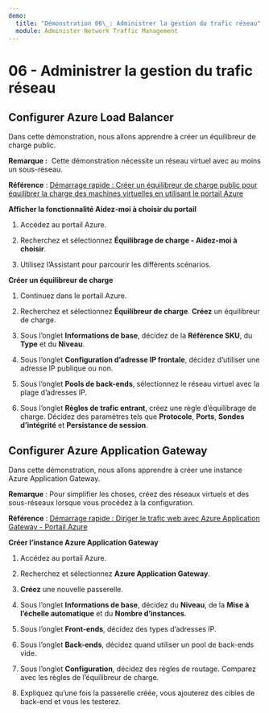 ```yaml
---
demo:
  title: "Démonstration 06\_: Administrer la gestion du trafic réseau"
  module: Administer Network Traffic Management
---
```



# 06 - Administrer la gestion du trafic réseau

## Configurer Azure Load Balancer

Dans cette démonstration, nous allons apprendre à créer un équilibreur de charge public. 

**Remarque :**  Cette démonstration nécessite un réseau virtuel avec au moins un sous-réseau. 

**Référence** : [Démarrage rapide : Créer un équilibreur de charge public pour équilibrer la charge des machines virtuelles en utilisant le portail Azure](https://learn.microsoft.com/azure/load-balancer/quickstart-load-balancer-standard-public-portal)

**Afficher la fonctionnalité Aidez-moi à choisir du portail**

1. Accédez au portail Azure.

1. Recherchez et sélectionnez **Équilibrage de charge - Aidez-moi à choisir**.

1. Utilisez l’Assistant pour parcourir les différents scénarios.
   
**Créer un équilibreur de charge**

1. Continuez dans le portail Azure.

1. Recherchez et sélectionnez **Équilibreur de charge**. **Créez** un équilibreur de charge. 

1. Sous l’onglet **Informations de base**, décidez de la **Référence SKU**, du **Type** et du **Niveau**.

1. Sous l’onglet **Configuration d’adresse IP frontale**, décidez d’utiliser une adresse IP publique ou non.

1. Sous l’onglet **Pools de back-ends**, sélectionnez le réseau virtuel avec la plage d’adresses IP.

1. Sous l’onglet **Règles de trafic entrant**, créez une règle d’équilibrage de charge. Décidez des paramètres tels que **Protocole**, **Ports**, **Sondes d’intégrité** et **Persistance de session**. 


## Configurer Azure Application Gateway

Dans cette démonstration, nous allons apprendre à créer une instance Azure Application Gateway. 

**Remarque** : Pour simplifier les choses, créez des réseaux virtuels et des sous-réseaux lorsque vous procédez à la configuration. 

**Référence** : [Démarrage rapide : Diriger le trafic web avec Azure Application Gateway - Portail Azure](https://learn.microsoft.com/azure/application-gateway/quick-create-portal)

**Créer l’instance Azure Application Gateway**

1. Accédez au portail Azure.

1. Recherchez et sélectionnez **Azure Application Gateway**.

1. **Créez** une nouvelle passerelle.

1. Sous l’onglet **Informations de base**, décidez du **Niveau**, de la **Mise à l’échelle automatique** et du **Nombre d’instances**.

1. Sous l’onglet **Front-ends**, décidez des types d’adresses IP.

1. Sous l’onglet **Back-ends**, décidez quand utiliser un pool de back-ends vide.

1. Sous l’onglet **Configuration**, décidez des règles de routage. Comparez avec les règles de l’équilibreur de charge.

1. Expliquez qu’une fois la passerelle créée, vous ajouterez des cibles de back-end et vous les testerez. 
